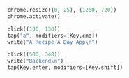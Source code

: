 ```python codeanim
chrome.resize((0, 25), (1280, 720))
chrome.activate()

click((100, 138))
tap("a", modifiers=[Key.cmd])
write("A Recipe A Day App\n")
```

```python codeanim first-task
click((580, 348))
write("Backend\n")
tap(Key.enter, modifiers=[Key.shift])
```
